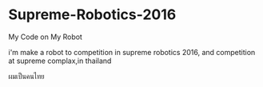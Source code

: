 # Supreme-Robotics-2016
My Code on My Robot

i'm make a robot to competition in supreme robotics 2016,
and competition at supreme complax,in thailand

ผมเป็นคนไทย
